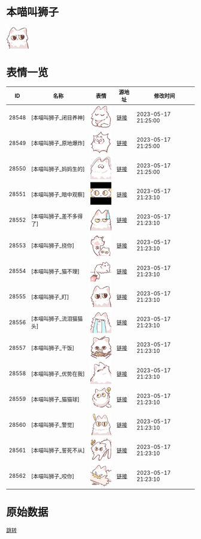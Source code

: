 # 本喵叫狮子

<img src="./cover.png" height="60" alt="cover" />

# 表情一览

|ID|名称|表情|源地址|修改时间|
|----|----|----|----|----|
|28548|[本喵叫狮子_闭目养神]|<img src="./pic/028548_%5B本喵叫狮子_闭目养神%5D.png" height="60" alt="闭目养神"/>|[链接](https://i0.hdslb.com/bfs/garb/02c372bdc35f77a9b8a0751a227765465298f2f6.png)|2023-05-17 21:25:00|
|28549|[本喵叫狮子_原地爆炸]|<img src="./pic/028549_%5B本喵叫狮子_原地爆炸%5D.png" height="60" alt="原地爆炸"/>|[链接](https://i0.hdslb.com/bfs/garb/e21b9bba41e7de295cfea193a61c8afdb340b6b3.png)|2023-05-17 21:25:00|
|28550|[本喵叫狮子_妈妈生的]|<img src="./pic/028550_%5B本喵叫狮子_妈妈生的%5D.png" height="60" alt="妈妈生的"/>|[链接](https://i0.hdslb.com/bfs/garb/71ab44354f1f682af66c340d324d56b85d8954dc.png)|2023-05-17 21:25:00|
|28551|[本喵叫狮子_暗中观察]|<img src="./pic/028551_%5B本喵叫狮子_暗中观察%5D.png" height="60" alt="暗中观察"/>|[链接](https://i0.hdslb.com/bfs/garb/3f101eca0ceb0f0b06f38b7880ea05cf2555def5.png)|2023-05-17 21:23:10|
|28552|[本喵叫狮子_差不多得了]|<img src="./pic/028552_%5B本喵叫狮子_差不多得了%5D.png" height="60" alt="差不多得了"/>|[链接](https://i0.hdslb.com/bfs/garb/bdaefcc9dfa54f5371814edb4fa57b20d2e0130a.png)|2023-05-17 21:23:10|
|28553|[本喵叫狮子_挠你]|<img src="./pic/028553_%5B本喵叫狮子_挠你%5D.png" height="60" alt="挠你"/>|[链接](https://i0.hdslb.com/bfs/garb/143925aad7c28ad0c48bbec6e5a7f9f871b47cf1.png)|2023-05-17 21:23:10|
|28554|[本喵叫狮子_猫不理]|<img src="./pic/028554_%5B本喵叫狮子_猫不理%5D.png" height="60" alt="猫不理"/>|[链接](https://i0.hdslb.com/bfs/garb/e8e8f5f0dc69cb745baeecec1f5a19093f689483.png)|2023-05-17 21:23:10|
|28555|[本喵叫狮子_盯]|<img src="./pic/028555_%5B本喵叫狮子_盯%5D.png" height="60" alt="盯"/>|[链接](https://i0.hdslb.com/bfs/garb/3d5990de27d786e2e9bdf0e28ed8ed9e2f3c7061.png)|2023-05-17 21:23:10|
|28556|[本喵叫狮子_流泪猫猫头]|<img src="./pic/028556_%5B本喵叫狮子_流泪猫猫头%5D.png" height="60" alt="流泪猫猫头"/>|[链接](https://i0.hdslb.com/bfs/garb/021ff2d7c74eecda08a7fecf1b70189590015515.png)|2023-05-17 21:23:10|
|28557|[本喵叫狮子_干饭]|<img src="./pic/028557_%5B本喵叫狮子_干饭%5D.png" height="60" alt="干饭"/>|[链接](https://i0.hdslb.com/bfs/garb/1a97604794700af3af6a3740f98e82022aa82a38.png)|2023-05-17 21:23:10|
|28558|[本喵叫狮子_优势在我]|<img src="./pic/028558_%5B本喵叫狮子_优势在我%5D.png" height="60" alt="优势在我"/>|[链接](https://i0.hdslb.com/bfs/garb/1ac3dbe6e3c9749e9740d082c2052092ff1fc437.png)|2023-05-17 21:23:10|
|28559|[本喵叫狮子_猫猫球]|<img src="./pic/028559_%5B本喵叫狮子_猫猫球%5D.png" height="60" alt="猫猫球"/>|[链接](https://i0.hdslb.com/bfs/garb/52fe0a48ece0d35bc3889c5976ee974094a3674c.png)|2023-05-17 21:23:10|
|28560|[本喵叫狮子_警觉]|<img src="./pic/028560_%5B本喵叫狮子_警觉%5D.png" height="60" alt="警觉"/>|[链接](https://i0.hdslb.com/bfs/garb/833eb73e9909c7a60311f94986d41bc4b17064f1.png)|2023-05-17 21:23:10|
|28561|[本喵叫狮子_誓死不从]|<img src="./pic/028561_%5B本喵叫狮子_誓死不从%5D.png" height="60" alt="誓死不从"/>|[链接](https://i0.hdslb.com/bfs/garb/44740a81df7c4581fd3dd5e3b9e7c7cc4fd7accf.png)|2023-05-17 21:23:10|
|28562|[本喵叫狮子_咬你]|<img src="./pic/028562_%5B本喵叫狮子_咬你%5D.png" height="60" alt="咬你"/>|[链接](https://i0.hdslb.com/bfs/garb/0b3d5a24e7fae1bd8a5543789d2f10a973aba71b.png)|2023-05-17 21:23:10|

# 原始数据

[跳转](./raw.json)

